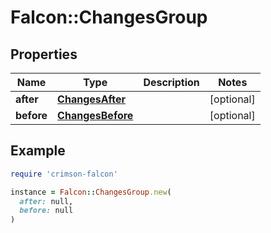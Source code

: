 # Falcon::ChangesGroup

## Properties

| Name | Type | Description | Notes |
| ---- | ---- | ----------- | ----- |
| **after** | [**ChangesAfter**](ChangesAfter.md) |  | [optional] |
| **before** | [**ChangesBefore**](ChangesBefore.md) |  | [optional] |

## Example

```ruby
require 'crimson-falcon'

instance = Falcon::ChangesGroup.new(
  after: null,
  before: null
)
```

